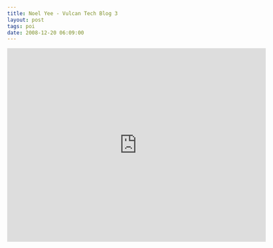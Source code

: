 ```yaml
---
title: Noel Yee - Vulcan Tech Blog 3
layout: post
tags: poi
date: 2008-12-20 06:09:00
---
```

<iframe width="603" height="452" src="https://www.youtube.com/embed/K0POTaOhX2s" frameborder="0" allowfullscreen="true"></iframe>

